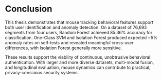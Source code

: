 # Conclusion

This thesis demonstrates that mouse tracking behavioral features support both user identification and anomaly detection. On a dataset of 76,693 segments from four users, Random Forest achieved 85.36% accuracy for classification. One-Class SVM and Isolation Forest produced expected ~5% anomaly rates on self-tests and revealed meaningful cross-user differences, with Isolation Forest generally more sensitive.

These results support the viability of continuous, unobtrusive behavioral authentication. With larger and more diverse datasets, multi-modal fusion, and longitudinal evaluation, mouse dynamics can contribute to practical, privacy-conscious security systems.
